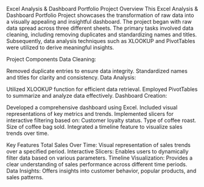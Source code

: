 Excel Analysis & Dashboard Portfolio Project
Overview
This Excel Analysis & Dashboard Portfolio Project showcases the transformation of raw data into a visually appealing and insightful dashboard. The project began with raw data spread across three different sheets. The primary tasks involved data cleaning, including removing duplicates and standardizing names and titles. Subsequently, data analysis techniques such as XLOOKUP and PivotTables were utilized to derive meaningful insights.

Project Components
Data Cleaning:

Removed duplicate entries to ensure data integrity.
Standardized names and titles for clarity and consistency.
Data Analysis:

Utilized XLOOKUP function for efficient data retrieval.
Employed PivotTables to summarize and analyze data effectively.
Dashboard Creation:

Developed a comprehensive dashboard using Excel.
Included visual representations of key metrics and trends.
Implemented slicers for interactive filtering based on:
Customer loyalty status.
Type of coffee roast.
Size of coffee bag sold.
Integrated a timeline feature to visualize sales trends over time.

Key Features
Total Sales Over Time: Visual representation of sales trends over a specified period.
Interactive Slicers: Enables users to dynamically filter data based on various parameters.
Timeline Visualization: Provides a clear understanding of sales performance across different time periods.
Data Insights: Offers insights into customer behavior, popular products, and sales patterns.

